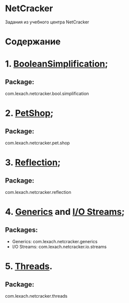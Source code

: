# NetCracker
Задания из учебного центра NetCracker

# Содержание

# 1. [BooleanSimplification](src/com/lexach/netcracker/bool/simplification);

## Package: 
com.lexach.netcracker.bool.simplification

# 2. [PetShop](src/com/lexach/netcracker/pet/shop);

## Package: 
com.lexach.netcracker.pet.shop

# 3. [Reflection](src/com/lexach/netcracker/reflection);

## Package:
com.lexach.netcracker.reflection

# 4. [Generics](com/lexach/netcracker/generics) and [I/O Streams](com/lexach/netcracker/io/streams);

## Packages:
- Generics: com.lexach.netcracker.generics
- I/O Streams: com.lexach.netcracker.io.streams

# 5. [Threads](src/com/lexach/netcracker/threads).

## Package:
com.lexach.netcracker.threads